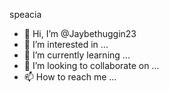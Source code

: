 
speacia
- 👋 Hi, I’m @Jaybethuggin23
- 👀 I’m interested in ...
- 🌱 I’m currently learning ...
- 💞️ I’m looking to collaborate on ...
- 📫 How to reach me ...

<!---
Jaybethuggin23/Jaybethuggin23 is a ✨ special ✨ repository because its `README.md` (this file) appears on your GitHub profile.
You can click the Preview link to take a look at your changes.de
--->

